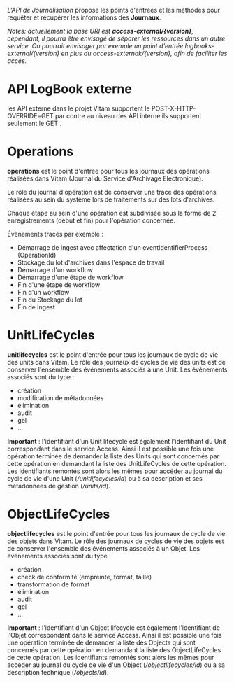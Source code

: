 
*L'API de Journalisation* propose les points d'entrées et les méthodes pour requêter et récupérer les informations des **Journaux**.

*Notes: actuellement la base URI est **access-external/{version}**, cependant, il pourra être envisagé de séparer les ressources dans un autre service. On pourrait envisager par exemple un point d'entrée logbooks-external/{version} en plus du access-externak/{version}, afin de faciliter les accès.*

# API LogBook externe

les API externe dans le projet Vitam supportent le POST-X-HTTP-OVERRIDE=GET par contre au niveau des API interne ils supportent seulement le GET .

# Operations

**operations** est le point d'entrée pour tous les journaux des opérations réalisées dans Vitam (Journal du Service d'Archivage Electronique).

Le rôle du journal d'opération est de conserver une trace des opérations réalisées au sein du système lors de traitements sur des lots d'archives.

Chaque étape au sein d'une opération est subdivisée sous la forme de 2 enregistrements (début et fin) pour l'opération concernée.

Évènements tracés par exemple :

* Démarrage de Ingest avec affectation d'un eventIdentifierProcess (OperationId)
* Stockage du lot d'archives dans l'espace de travail
* Démarrage d'un workflow
* Démarrage d'une étape de workflow
* Fin d'une étape de workflow
* Fin d'un workflow
* Fin du Stockage du lot
* Fin de Ingest

# UnitLifeCycles

**unitlifecycles** est le point d'entrée pour tous les journaux de cycle de vie des units dans Vitam.
Le rôle des journaux de cycles de vie des units est de conserver l'ensemble des événements associés à une Unit.
Les événements associés sont du type :
- création
- modification de métadonnées
- élimination
- audit
- gel
- ...

**Important** : l'identifiant d'un Unit lifecycle est également l'identifiant du Unit correspondant dans le service Access.
Ainsi il est possible une fois une opération terminée de demander la liste des Units qui sont concernés par cette opération en demandant la liste des UnitLifeCycles de cette opération. Les identifiants remontés sont alors les mêmes pour accéder au journal du cycle de vie d'une Unit (*/unitlifecycles/id*) ou à sa description et ses métadonnées de gestion (*/units/id*).   

# ObjectLifeCycles

**objectlifecycles** est le point d'entrée pour tous les journaux de cycle de vie des objets dans Vitam.
Le rôle des journaux de cycles de vie des objets est de conserver l'ensemble des événements associés à un Objet.
Les événements associés sont du type :
- création
- check de conformité (empreinte, format, taille)
- transformation de format
- élimination
- audit
- gel
- ...


**Important** : l'identifiant d'un Object lifecycle est également l'identifiant de l'Objet correspondant dans le service Access.
Ainsi il est possible une fois une opération terminée de demander la liste des Objects qui sont concernés par cette opération en demandant la liste des ObjectLifeCycles de cette opération. Les identifiants remontés sont alors les mêmes pour accéder au journal du cycle de vie d'un Object (*/objectlifecycles/id*) ou à sa description technique (*/objects/id*).   
